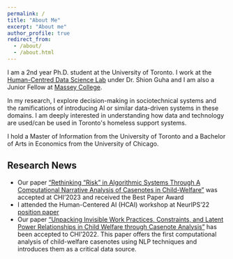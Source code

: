 ```yaml
---
permalink: /
title: "About Me"
excerpt: "About me"
author_profile: true
redirect_from: 
  - /about/
  - /about.html
---
```


I am a 2nd year Ph.D. student at the University of Toronto. I work at the [Human-Centred Data Science Lab](https://hcds-uoft.ca) under Dr. Shion Guha and I am also a Junior Fellow at [Massey College](https://www.masseycollege.ca). 

In my research, I explore decision-making in sociotechnical systems and the ramifications of introducing AI or similar data-driven systems in these domains. I am deeply interested in understanding how data and technology are used/can be used in Toronto's homeless support systems.

I hold a Master of Information from the University of Toronto and a Bachelor of Arts in Economics from the University of Chicago. 

## Research News
- Our paper [“Rethinking “Risk” in Algorithmic Systems Through A Computational Narrative Analysis of Casenotes in Child-Welfare”](https://dl.acm.org/doi/abs/10.1145/3544548.3581308) was accepted at CHI’2023 and received the Best Paper Award 
- I attended the Human-Centered AI (HCAI) workshop at NeurIPS’22 [position paper](https://erinamoon.github.io/files/Future_for_AIGovernance.pdf)
- Our paper [“Unpacking Invisible Work Practices, Constraints, and Latent Power Relationships in Child Welfare through Casenote Analysis”](https://dl.acm.org/doi/10.1145/3491102.3517742) has been accepted to CHI’2022. This paper offers the first computational analysis of child-welfare casenotes using NLP techniques and introduces them as a critical data source.
